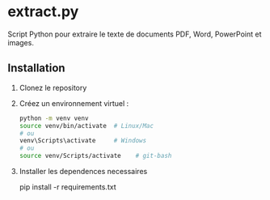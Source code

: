 # extract.py

Script Python pour extraire le texte de documents PDF, Word, PowerPoint et images.

## Installation

1. Clonez le repository
2. Créez un environnement virtuel :
   ```bash
   python -m venv venv
   source venv/bin/activate  # Linux/Mac
   # ou
   venv\Scripts\activate     # Windows
   # ou 
   source venv/Scripts/activate    # git-bash

3. Installer les dependences necessaires

    pip install -r requirements.txt 
